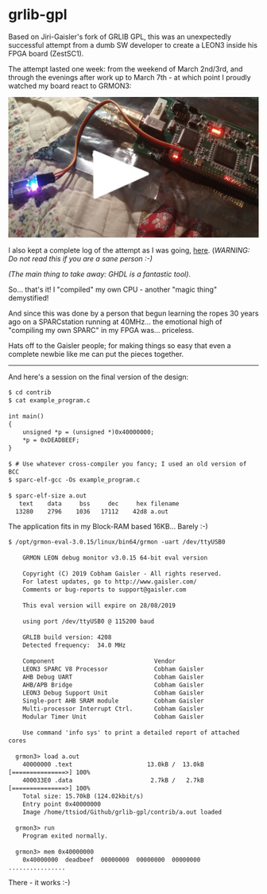 # grlib-gpl

Based on Jiri-Gaisler's fork of GRLIB GPL, this was an unexpectedly 
successful attempt from a dumb SW developer to create a LEON3 inside
his FPGA board (ZestSC1).

The attempt lasted one week: from the weekend of March 2nd/3rd, and
through the evenings after work up to March 7th - at which point
I proudly watched my board react to GRMON3:

[![Video of victory](contrib/image.jpg "Video of victory.")](https://drive.google.com/open?id=13J2ZKE6PlnomnE3vvsbwIWQYlRcjLYpY)

I also kept a complete log of the attempt as I was going, [here](designs/leon3-zestsc1-xc3s1000/README.md).
(*WARNING: Do not read this if you are a sane person :-)*

*(The main thing to take away: GHDL is a fantastic tool)*.

So... that's it! I "compiled" my own CPU - another "magic thing" demystified!

And since this was done by a person that begun learning the ropes 30 years ago
on a SPARCstation running at 40MHz... the emotional high of "compiling my own
SPARC" in my FPGA was... priceless.

Hats off to the Gaisler people; for making things so easy that even a complete
newbie like me can put the pieces together.

------

And here's a session on the final version of the design:

    $ cd contrib
    $ cat example_program.c

    int main()
    {
        unsigned *p = (unsigned *)0x40000000;
        *p = 0xDEADBEEF;
    }

    $ # Use whatever cross-compiler you fancy; I used an old version of BCC
    $ sparc-elf-gcc -Os example_program.c 

    $ sparc-elf-size a.out 
       text    data     bss     dec     hex filename
      13280    2796    1036   17112    42d8 a.out

The application fits in my Block-RAM based 16KB...  Barely :-)

    $ /opt/grmon-eval-3.0.15/linux/bin64/grmon -uart /dev/ttyUSB0 

        GRMON LEON debug monitor v3.0.15 64-bit eval version

        Copyright (C) 2019 Cobham Gaisler - All rights reserved.
        For latest updates, go to http://www.gaisler.com/
        Comments or bug-reports to support@gaisler.com

        This eval version will expire on 28/08/2019

        using port /dev/ttyUSB0 @ 115200 baud

        GRLIB build version: 4208
        Detected frequency:  34.0 MHz

        Component                            Vendor
        LEON3 SPARC V8 Processor             Cobham Gaisler
        AHB Debug UART                       Cobham Gaisler
        AHB/APB Bridge                       Cobham Gaisler
        LEON3 Debug Support Unit             Cobham Gaisler
        Single-port AHB SRAM module          Cobham Gaisler
        Multi-processor Interrupt Ctrl.      Cobham Gaisler
        Modular Timer Unit                   Cobham Gaisler

        Use command 'info sys' to print a detailed report of attached cores

      grmon3> load a.out 
        40000000 .text                     13.0kB /  13.0kB   [===============>] 100%
        400033E0 .data                      2.7kB /   2.7kB   [===============>] 100%
        Total size: 15.70kB (124.02kbit/s)
        Entry point 0x40000000
        Image /home/ttsiod/Github/grlib-gpl/contrib/a.out loaded

      grmon3> run
        Program exited normally.

      grmon3> mem 0x40000000
        0x40000000  deadbeef  00000000  00000000  00000000    ................

There - it works :-)
